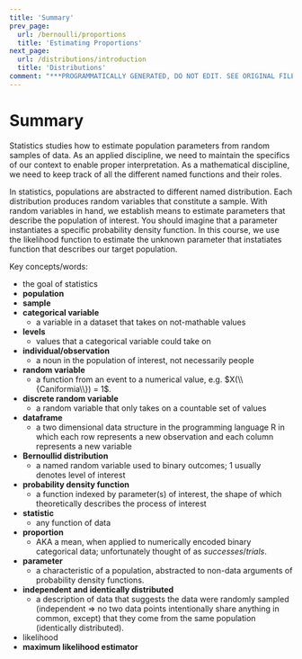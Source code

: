 ```yaml
---
title: 'Summary'
prev_page:
  url: /bernoulli/proportions
  title: 'Estimating Proportions'
next_page:
  url: /distributions/introduction
  title: 'Distributions'
comment: "***PROGRAMMATICALLY GENERATED, DO NOT EDIT. SEE ORIGINAL FILES IN /content***"
---
```

# Summary

Statistics studies how to estimate population parameters from random
samples of data.  As an applied discipline, we need to maintain the
specifics of our context to enable proper interpretation.  As a
mathematical discipline, we need to keep track of all the different
named functions and their roles.

In statistics, populations are abstracted to different named
distribution.  Each distribution produces random variables that
constitute a sample.  With random variables in hand, we establish
means to estimate parameters that describe the population of interest.
You should imagine that a parameter instantiates a specific
probability density function.  In this course, we use the likelihood
function to estimate the unknown parameter that instatiates
function that describes our target population.

Key concepts/words:

* the goal of statistics
* **population**
* **sample**
* **categorical variable**
    * a variable in a dataset that takes on not-mathable values
* **levels**
    * values that a categorical variable could take on
* **individual/observation**
    * a noun in the population of interest, not necessarily people
* **random variable**
    * a function from an event to a numerical value, e.g. $X(\\{Caniformia\\}) = 1$.
* **discrete random variable**
    * a random variable that only takes on a countable set of values
* **dataframe**
    * a two dimensional data structure in the programming language R
      in which each row represents a new observation and each column
      represents a new variable
* **Bernoullid distribution**
    * a named random variable used to binary outcomes; $1$ usually
      denotes level of interest
* **probability density function**
    * a function indexed by parameter(s) of interest, the shape of
      which theoretically describes the process of interest
* **statistic**
    * any function of data
* **proportion**
    * AKA a mean, when applied to numerically encoded binary
      categorical data; unfortunately thought of as $successes / trials$.
* **parameter**
    * a characteristic of a population, abstracted to non-data
      arguments of probability density functions.
* **independent and identically distributed**
    * a description of data that suggests the data were randomly
      sampled (independent $\Rightarrow$ no two data points
      intentionally share anything in common, except) that they come
      from the same population (identically distributed).
* likelihood
* **maximum likelihood estimator**

